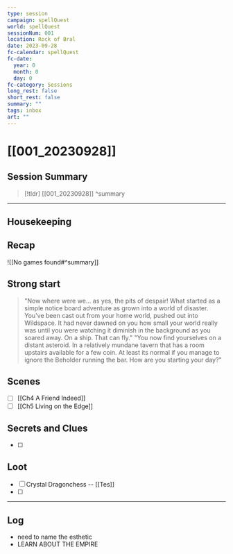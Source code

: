 ```yaml
---
type: session
campaign: spellQuest
world: spellQuest
sessionNum: 001
location: Rock of Bral
date: 2023-09-28
fc-calendar: spellQuest
fc-date:
  year: 0
  month: 0
  day: 0
fc-category: Sessions
long_rest: false
short_rest: false
summary: ""
tags: inbox
art: ""
---
```

# [[001_20230928]]

## Session Summary

> [!tldr] [[001_20230928]]
>  ^summary

---

## Housekeeping



## Recap

![[No games found#^summary]]

## Strong start

> "Now where were we... as yes, the pits of despair! What started as a simple notice board adventure as grown into a world of disaster. You've been cast out from your home world, pushed out into Wildspace. It had never dawned on you how small your world really was until you were watching it diminish in the background as you soared away. On a ship. That can fly."
> "You now find yourselves on a distant asteroid. In a relatively mundane tavern that has a room upstairs available for a few coin. At least its normal if you manage to ignore the Beholder running the bar. How are you starting your day?"

## Scenes

- [ ] [[Ch4 A Friend Indeed]]
- [ ] [[Ch5 Living on the Edge]]

## Secrets and Clues

- [ ] 

## Loot

- [ ] Crystal Dragonchess -- [[Tes]]
- [ ] 

---

## Log

- need to name the esthetic
- LEARN ABOUT THE EMPIRE